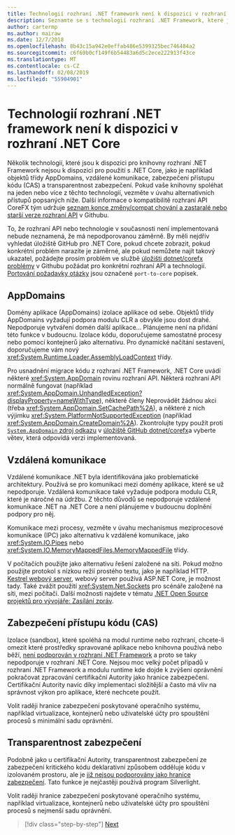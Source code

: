 ```yaml
---
title: Technologií rozhraní .NET framework není k dispozici v rozhraní .NET Core
description: Seznamte se s technologií rozhraní .NET Framework, které jsou k dispozici v rozhraní .NET Core
author: cartermp
ms.author: mairaw
ms.date: 12/7/2018
ms.openlocfilehash: 8b43c15a942e0effab486e5399325bec746484a2
ms.sourcegitcommit: c6f69b0cf149f6b54483a6d5c2ece222913f43ce
ms.translationtype: MT
ms.contentlocale: cs-CZ
ms.lasthandoff: 02/08/2019
ms.locfileid: "55904901"
---
```

# <a name="net-framework-technologies-unavailable-on-net-core"></a>Technologií rozhraní .NET framework není k dispozici v rozhraní .NET Core

Několik technologií, které jsou k dispozici pro knihovny rozhraní .NET Framework nejsou k dispozici pro použití s .NET Core, jako je například objektů třídy AppDomains, vzdálené komunikace, zabezpečení přístupu kódu (CAS) a transparentnost zabezpečení. Pokud vaše knihovny spoléhat na jeden nebo více z těchto technologií, vezměte v úvahu alternativních přístupů popsaných níže. Další informace o kompatibilitě rozhraní API CoreFX tým udržuje [seznam konce změny/compat chování a zastaralé nebo starší verze rozhraní API](https://github.com/dotnet/corefx/wiki/ApiCompat) v Githubu.

To, že rozhraní API nebo technologie v současnosti není implementovaná nebude neznamená, že má nepodporovanou záměrně. By měli nejdřív vyhledat úložiště GitHub pro .NET Core, pokud chcete zobrazit, pokud konkrétní problém narazíte je záměrné, ale pokud nemůžete najít takový ukazatel, požádejte prosím problém ve službě [úložišti dotnet/corefx problémy](https://github.com/dotnet/corefx/issues) v Githubu požádat pro konkrétní rozhraní API a technologií. [Portování požadavky otázky](https://github.com/dotnet/corefx/labels/port-to-core) jsou označené `port-to-core` popisek.

## <a name="appdomains"></a>AppDomains

Domény aplikace (AppDomains) izolace aplikace od sebe. Objektů třídy AppDomains vyžadují podpora modulu CLR a obvykle jsou dost drahé. Nepodporuje vytváření domén další aplikace... Plánujeme není na přidání této funkce v budoucnu. Izolace kódu, doporučujeme samostatné procesy nebo pomocí kontejnerů jako alternativu. Pro dynamické načítání sestavení, doporučujeme vám nový <xref:System.Runtime.Loader.AssemblyLoadContext> třídy.

Pro usnadnění migrace kódu z rozhraní .NET Framework, .NET Core uvádí některé <xref:System.AppDomain> rovinu rozhraní API. Některá rozhraní API normálně fungovat (například <xref:System.AppDomain.UnhandledException?displayProperty=nameWithType>), některé členy Neprovádět žádnou akci (třeba <xref:System.AppDomain.SetCachePath%2A>), a některé z nich výjimku <xref:System.PlatformNotSupportedException> (například <xref:System.AppDomain.CreateDomain%2A>). Zkontrolujte typy použít proti [ `System.AppDomain` zdroj odkazu](https://github.com/dotnet/corefx/blob/master/src/System.Runtime.Extensions/src/System/AppDomain.cs) v [úložiště GitHub dotnet/corefx](https://github.com/dotnet/corefx)a vyberte větev, která odpovídá verzi implementovaná.

## <a name="remoting"></a>Vzdálená komunikace

Vzdálené komunikace .NET byla identifikována jako problematické architektury. Používá se pro komunikaci mezi domény aplikace, které se už nepodporuje. Vzdálená komunikace také vyžaduje podpora modulu CLR, které je náročné na údržbu. Z těchto důvodů se nepodporuje vzdálené komunikace .NET na .NET Core a není plánujeme v budoucnu doplnění podpory pro něj.

Komunikace mezi procesy, vezměte v úvahu mechanismus meziprocesové komunikace (IPC) jako alternativu k vzdálené komunikace, jako <xref:System.IO.Pipes> nebo <xref:System.IO.MemoryMappedFiles.MemoryMappedFile> třídy.

V počítačích použijte jako alternativu řešení založené na síti. Pokud možno použijte protokol s nízkou režií prostého textu, jako je například HTTP. [Kestrel webový server](https://docs.microsoft.com/aspnet/core/fundamentals/servers/kestrel), webový server používá ASP.NET Core, je možnost tady. Také zvážit použití <xref:System.Net.Sockets> pro scénáře založené na síti, mezi počítači. Další možnosti najdete v tématu [.NET Open Source projektů pro vývojáře: Zasílání zpráv](https://github.com/Microsoft/dotnet/blob/master/dotnet-developer-projects.md#messaging).

## <a name="code-access-security-cas"></a>Zabezpečení přístupu kódu (CAS)

Izolace (sandbox), které spoléhá na modul runtime nebo rozhraní, chcete-li omezit které prostředky spravované aplikace nebo knihovna používá nebo běží, [není podporován v rozhraní .NET Framework](~/docs/framework/misc/code-access-security.md) a proto se taky nepodporuje v rozhraní .NET Core. Nejsou moc velký počet případů v rozhraní .NET Framework a modulu runtime kde dojde k zvýšení oprávnění pokračovat zpracování certifikační Autority jako hranice zabezpečení. Certifikační Autority navíc díky implementaci složitější a často má vliv na správnost výkon pro aplikace, které nechcete použít.

Volit raději hranice zabezpečení poskytované operačního systému, například virtualizace, kontejnerů nebo uživatelské účty pro spouštění procesů s minimální sadu oprávnění.

## <a name="security-transparency"></a>Transparentnost zabezpečení

Podobně jako u certifikační Autority, transparentnost zabezpečení ze zabezpečení kritického kódu deklarativní způsobem odděluje kódu v izolovaném prostoru, ale je [již nejsou podporovány jako hranice zabezpečení](~/docs/framework/misc/security-transparent-code.md). Tato funkce je nejčastěji používá program Silverlight. 

Volit raději hranice zabezpečení poskytované operačního systému, například virtualizace, kontejnerů nebo uživatelské účty pro spouštění procesů s nejmenší sadu oprávnění.

>[!div class="step-by-step"]
>[Next](third-party-deps.md)
